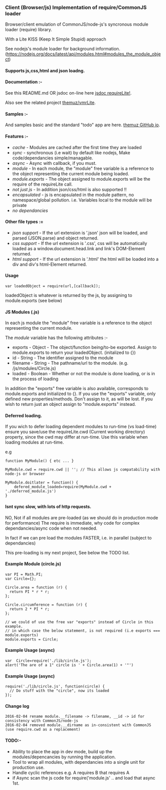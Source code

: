 ### Client (Browser/js) Implementation of require/CommonJS loader 

Browser/client emulation of CommonJS/node-js's syncronous module loader (require) library.

With a Lite KISS (Keep It Simple Stupid) approach

See nodejs's module loader for background information. (https://nodejs.org/docs/latest/api/modules.html#modules_the_module_object)

#### Supports js,css,html and json loadng.

#### Documentation :-

See this README.md OR jsdoc on-line here [jsdoc requireLite!](http://themuz.github.io/jsdoc/module-requireLite.html).

Also see the related project [themuz/vmrLite](https://github.com/themuz/vmrLite).

#### Samples :-

And samples basic and the standard "todo" app are here. [themuz GitHub io](http://themuz.github.io/).

#### Features :-
- *cache* - Modules are cached after the first time they are loaded
- *sync* - synchronous (i.e wait) by default like nodejs, Make code/dependancies simple/managable.
- *async* - Async with callback, if you must. 
- *module* - In each module, the "module" free variable is a reference to the object representing the current module being loaded.
- *module.exports* - The object assigned to module.exports will be the require of the requireLite call.
- *not just js* - In addition json/css/html is also supported !!
- *encapsulated* - js is encapsulated in the module pattern, no namespace/global pollution. i.e. Variables local to the module will be private
- *no dependancies* 

#### Other file types :=

- *json support* - If the url extension is '.json' json will be loaded, and parsed (JSON.parse) and object returned.
- *css support* - If the url extension is '.css', css will be automatically loaded as a window.document.head.link and link's DOM-Element returned. 
- *html support* - If the url extension is '.html' the html will be loaded into a div and div's html-Element returned. 

#### Usage

    var loadedObject = require(url,[callback]);

loadedObject is whatever is returned by the js, by assigning to module.exports (see below)

#### JS Modules (.js)

In each js module the "module" free variable is a reference to the object representing the current module.

The *module* variable has the following attributes :-

- exports - Object - The object/function being/to-be exported. Assign to module.exports to return your loadedObject. (initalized to {})
- id - String - The identifier assigned to the module
- filename - String - The pathname/url to the module. (e.g. /js/modules/Circle.js)
- loaded - Boolean - Whether or not the module is done loading, or is in the process of loading

In addition the "exports" free variable is also available, corresponds to module.exports and initialized to {}. 
If you use the "exports" variable, only defined new properties/methods. 
Don't assign to it, as will be lost. If you wish to return
just an object assign to "module.exports" instead.

#### Deferred loading.

If you wich to defer loading dependent modules to run-time (vs load-time) ensure you save/use the 
requireLite.cwd (Current working directory) property, since the cwd may differ at run-time. 
Use this variable when loading modules at run-time.

e.g

    function MyModule() { etc ... }    

    MyModule.cwd = require.cwd || ''; // This allows js compatability with node-js or browser 

    MyModule.doitlater = function() {
        defered_module_loaded=require(MyModule.cwd + './deferred_module.js')
    }


#### Isnt sync slow, with lots of http requests.

NO, Not if  all modules are pre-loaded (as we should do in production mode for performance)
The require is immediate, why code for complex dependancies/async code when not needed.

In fact if we can pre load the modules FASTER, i.e. in parallel (subject to dependancies)

This pre-loading is my next project, See below the TODO list.


#### Example Module (circle.js)

    var PI = Math.PI;
    var Circle={}; 

    Circle.area = function (r) {
      return PI * r * r;
    };

    Circle.circumference = function (r) {
      return 2 * PI * r;
    };

    // we could of use the free var "exports" instead of Circle in this example.
    // in which case the below statement, is not required (i.e exports === module.exports)
    module.exports = Circle; 


#### Example Usage  (async)

    var  Circle=require('./lib/circle.js');
    alert('The are of a 1" circle is ' + Circle.area(1) + '"')

#### Example Usage  (async)

    require('./lib/circle.js', function(circle) {
      // Do stuff with the "circle", now its loaded   
    });

#### Change log

    2016-02-04 rename module.__filename -> filename, __id -> id for consistency with CommonJS/node-js
    2016-02-04 removed module.__dirname as in-consistent with CommonJS (use require.cwd as a replacement)


#### TODO:-
- Ability to place the app in dev mode, build up the modules/depencancies by running the application. 
- Tool to wrap all modules, with dependancies into a single unit for production use.
- Handle cyclic references e.g. A requires B that requires A
- if Async scan the js code for require('module.js' .. and load that async 1st.
